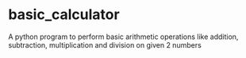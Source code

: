 # basic_calculator
A python program to perform basic arithmetic operations like addition, subtraction, multiplication and division on given 2 numbers
